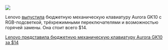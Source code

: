<!--2025-06-08 08:17:01-->
<div class="yb">
  <div class="rss habr"><img src="https://habrastorage.org/getpro/habr/upload_files/55d/ded/1b2/55dded1b226d5ed142fdc6432fb55066.JPG" /><p>Lenovo <a href="https://www.gizmochina.com/2025/06/07/lenovo-aurora-gk10-mechanical-keyboard-launch-specs-price/" rel="noopener noreferrer nofollow">выпустила</a> бюджетную механическую клавиатуру Aurora GK10 с RGB-подсветкой, трёхрежимными переключателями и возможностью горячей замены. Она стоит всего $14.</p> <a... <p class="titl"><a href="https://habr.com/ru/news/916584/?utm_source=habrahabr&utm_medium=rss&utm_campaign=916584">Lenovo представила бюджетную механическую клавиатуру Aurora GK10 за $14</a></p></div>
</div>
